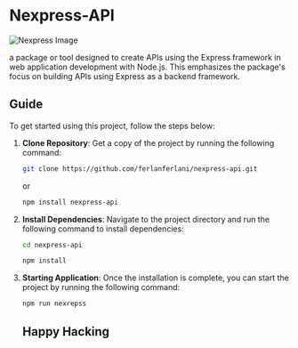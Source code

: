 # Nexpress-API

![Nexpress Image](https://ferlanferlani.rf.gd/assets/nexpress-api.png)

a package or tool designed to create APIs using the Express framework in web application development with Node.js. This emphasizes the package's focus on building APIs using Express as a backend framework.

## Guide

To get started using this project, follow the steps below:

1. **Clone Repository**:
   Get a copy of the project by running the following command:

   ```bash
   git clone https://github.com/ferlanferlani/nexpress-api.git
   ```

   or

   ```bash
   npm install nexpress-api
   ```

2. **Install Dependencies**:
   Navigate to the project directory and run the following command to install dependencies:

   ```bash
   cd nexpress-api
   ```

   ```bash
   npm install
   ```

3. **Starting Application**:
   Once the installation is complete, you can start the project by running the following command:

   ```bash
   npm run nexrepss
   ```

   ## Happy Hacking
